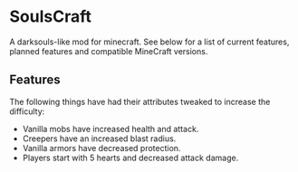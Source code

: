# SoulsCraft

A darksouls-like mod for minecraft. See below for a list of current features, planned features and compatible MineCraft versions.

## Features

The following things have had their attributes tweaked to increase the difficulty:

- Vanilla mobs have increased health and attack.
- Creepers have an increased blast radius.
- Vanilla armors have decreased protection.
- Players start with 5 hearts and decreased attack damage.
